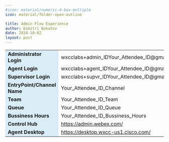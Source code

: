 ```yaml
---
#icon: material/numeric-4-box-multiple
icon: material/folder-open-outline

title: Admin Flow Experience
author: Dimitri Bokatov
date: 2024-10-02
layout: post
---
```




<table>
  <tr>
    <td style="background-color: #d9edf7; font-weight: bold;">Administrator Login</td>
    <td><span class="attendee-id-container">wxcclabs+admin_ID<span class="attendee-id-placeholder" data-prefix="wxcclabs+admin_ID" data-suffix="@gmail.com">Your_Attendee_ID</span>@gmail.com<span class="copy"></span></span></td>
  </tr>
  <tr>
    <td style="background-color: #d9edf7; font-weight: bold;">Agent Login</td>
    <td><span class="attendee-id-container">wxcclabs+agent_ID<span class="attendee-id-placeholder" data-prefix="wxcclabs+agent_ID" data-suffix="@gmail.com">Your_Attendee_ID</span>@gmail.com<span class="copy"></span></span></td>
  </tr>
  <tr>
    <td style="background-color: #d9edf7; font-weight: bold;">Supervisor Login</td>
    <td><span class="attendee-id-container">wxcclabs+supvr_ID<span class="attendee-id-placeholder" data-prefix="wxcclabs+supvr_ID" data-suffix="@gmail.com">Your_Attendee_ID</span>@gmail.com<span class="copy"></span></span></td>
  </tr>
  <tr>
    <td style="background-color: #d9edf7; font-weight: bold;">EntryPoint/Channel Name</td>
    <td><span class="attendee-id-container"><span class="attendee-id-placeholder" data-suffix="_Channel">Your_Attendee_ID</span>_Channel<span class="copy"></span></span></td>
  </tr>
  <tr>
    <td style="background-color: #d9edf7; font-weight: bold;">Team</td>
    <td><span class="attendee-id-container"><span class="attendee-id-placeholder" data-suffix="_Team">Your_Attendee_ID</span>_Team<span class="copy"></span></span></td>
  </tr>
  <tr>
    <td style="background-color: #d9edf7; font-weight: bold;">Queue</td>
    <td><span class="attendee-id-container"><span class="attendee-id-placeholder" data-suffix="_Queue">Your_Attendee_ID</span>_Queue<span class="copy"></span></span></td>
  </tr>  
  <tr>
    <td style="background-color: #d9edf7; font-weight: bold;">Bussiness Hours</td>
    <td><span class="attendee-id-container"><span class="attendee-id-placeholder" data-suffix="_Bussiness_Hours">Your_Attendee_ID</span>_Bussiness_Hours<span class="copy"></span></span></td>
  </tr>     
  <tr>
    <td style="background-color: #d9edf7; font-weight: bold;">Control Hub</td>    
    <td><a href="https://admin.webex.com/" target="_blank">https://admin.webex.com/</a></td>
  </tr>
  <tr>
    <td style="background-color: #d9edf7; font-weight: bold;">Agent Desktop</td>
    <td><a href="https://desktop.wxcc-us1.cisco.com/" target="_blank">https://desktop.wxcc-us1.cisco.com/</a></td>
  </tr>
</table>
